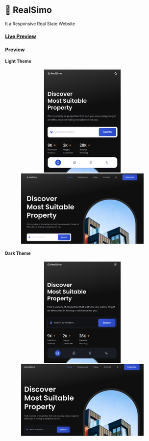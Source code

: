 # 🏡 RealSimo

It a Responsive Real State Website

### <a href="https://mrkasri.github.io/responsive-real-state-website"  > Live Preview</a>

### Preview

#### Light Theme

<p align="center">
  <img src="preview/1.png" width="250" title="hover text">
  <img src="preview/3.png" width="400" alt="accessibility text">
</p>

#### Dark Theme

<p align="center">
  <img src="preview/2.png" width="250" title="hover text">
  <img src="preview/4.png" width="400" alt="accessibility text">
</p>
